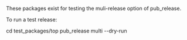 These packages exist for testing the muli-release option of pub_release.

To run a test release:

cd test_packages/top
pub_release multi --dry-run